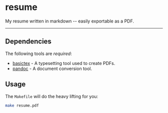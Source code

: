resume
======

My resume written in markdown -- easily exportable as a PDF.

---

## Dependencies

The following tools are *required*:

- [basictex](https://tug.org/mactex/morepackages.html) - A typesetting tool
  used to create PDFs.
- [pandoc](http://pandoc.org/) - A document conversion tool.

## Usage

The `Makefile` will do the heavy lifting for you:
```bash
make resume.pdf
```
